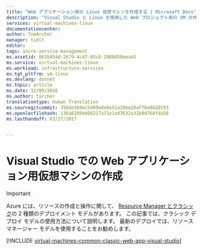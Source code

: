 ```yaml
---
title: "Web アプリケーション用の Linux 仮想マシンを作成する | Microsoft Docs"
description: "Visual Studio と Linux を使用した Web プロジェクト用の VM の作成"
services: virtual-machines-linux
documentationcenter: 
author: TomArcher
manager: timlt
editor: 
tags: azure-service-management
ms.assetid: 061b454d-2679-4c47-83c8-2980d58eeae5
ms.service: virtual-machines-linux
ms.workload: infrastructure-services
ms.tgt_pltfrm: vm-linux
ms.devlang: dotnet
ms.topic: article
ms.date: 12/09/2016
ms.author: tarcher
translationtype: Human Translation
ms.sourcegitcommit: 356de369ec5409e8e6e51a286a20af70a9420193
ms.openlocfilehash: 136a82084d06227a71e1ad7632a31b9d764fda58
ms.lasthandoff: 03/27/2017


---
```

# <a name="creating-a-virtual-machine-for-a-web-application-with-visual-studio"></a>Visual Studio での Web アプリケーション用仮想マシンの作成
> [!IMPORTANT] 
> Azure には、リソースの作成と操作に関して、 [Resource Manager とクラシック](../../../resource-manager-deployment-model.md)の 2 種類のデプロイメント モデルがあります。 この記事では、クラシック デプロイ モデルの使用方法について説明します。 最新のデプロイでは、リソース マネージャー モデルを使用することをお勧めします。

[!INCLUDE [virtual-machines-common-classic-web-app-visual-studio](../../../../includes/virtual-machines-common-classic-web-app-visual-studio.md)]


